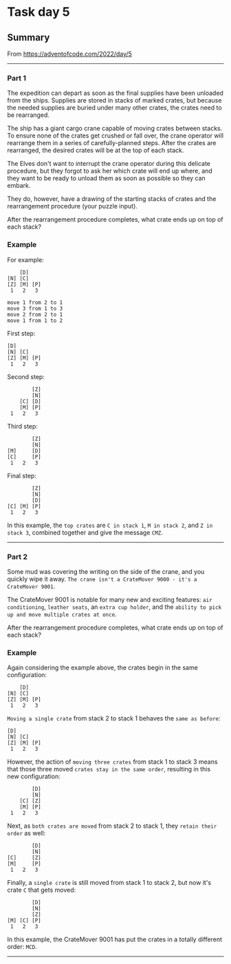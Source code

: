 # Task day 5

## Summary

From https://adventofcode.com/2022/day/5

---

### Part 1

The expedition can depart as soon as the final supplies have been unloaded from the ships. Supplies are stored in stacks of marked crates, but because the needed supplies are buried under many other crates, the crates need to be rearranged.

The ship has a giant cargo crane capable of moving crates between stacks. To ensure none of the crates get crushed or fall over, the crane operator will rearrange them in a series of carefully-planned steps. After the crates are rearranged, the desired crates will be at the top of each stack.

The Elves don't want to interrupt the crane operator during this delicate procedure, but they forgot to ask her which crate will end up where, and they want to be ready to unload them as soon as possible so they can embark.

They do, however, have a drawing of the starting stacks of crates and the rearrangement procedure (your puzzle input). 

After the rearrangement procedure completes, what crate ends up on top of each stack?


### Example

For example:
```
    [D]    
[N] [C]    
[Z] [M] [P]
 1   2   3 

move 1 from 2 to 1
move 3 from 1 to 3
move 2 from 2 to 1
move 1 from 1 to 2
```
First step:
```
[D]        
[N] [C]    
[Z] [M] [P]
 1   2   3 
```
Second step:
```
        [Z]
        [N]
    [C] [D]
    [M] [P]
 1   2   3
```
Third step:
```
        [Z]
        [N]
[M]     [D]
[C]     [P]
 1   2   3
```
Final step:
```
        [Z]
        [N]
        [D]
[C] [M] [P]
 1   2   3
```

In this example, the `top crates` are `C in stack 1`, `M in stack 2`, and `Z in stack 3`, combined together and give the message `CMZ`.


---

### Part 2

Some mud was covering the writing on the side of the crane, and you quickly wipe it away. `The crane isn't a CrateMover 9000 - it's a CrateMover 9001`.

The CrateMover 9001 is notable for many new and exciting features: `air conditioning`, `leather seats`, an `extra cup holder`, and the `ability to pick up and move multiple crates at once`.

After the rearrangement procedure completes, what crate ends up on top of each stack?

### Example

Again considering the example above, the crates begin in the same configuration:
```
    [D]    
[N] [C]    
[Z] [M] [P]
 1   2   3 
```
`Moving a single crate` from stack 2 to stack 1 behaves the `same as before`:
```
[D]        
[N] [C]    
[Z] [M] [P]
 1   2   3 
```
However, the action of `moving three crates` from stack 1 to stack 3 means that those three moved `crates stay in the same order`, resulting in this new configuration:
```
        [D]
        [N]
    [C] [Z]
    [M] [P]
 1   2   3
```
Next, as `both crates are moved` from stack 2 to stack 1, they `retain their order` as well:
```
        [D]
        [N]
[C]     [Z]
[M]     [P]
 1   2   3
```
Finally, a `single crate` is still moved from stack 1 to stack 2, but now it's crate `C` that gets moved:
```
        [D]
        [N]
        [Z]
[M] [C] [P]
 1   2   3
```
In this example, the CrateMover 9001 has put the crates in a totally different order: `MCD`.


___


